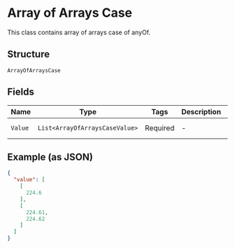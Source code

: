 
# Array of Arrays Case

This class contains array of arrays case of anyOf.

## Structure

`ArrayOfArraysCase`

## Fields

| Name | Type | Tags | Description | Getter | Setter |
|  --- | --- | --- | --- | --- | --- |
| `Value` | `List<ArrayOfArraysCaseValue>` | Required | - | List<ArrayOfArraysCaseValue> getValue() | setValue(List<ArrayOfArraysCaseValue> value) |

## Example (as JSON)

```json
{
  "value": [
    [
      224.6
    ],
    [
      224.61,
      224.62
    ]
  ]
}
```

